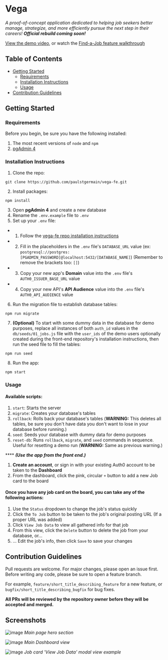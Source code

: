 # Vega
_A proof-of-concept application dedicated to helping job seekers better manage, strategize, and more efficiently pursue the next step in their careers! **Official rebuild coming soon!**_

[View the demo video](https://www.youtube.com/watch?v=NjSP83HS4bg), or watch the [Find-a-Job feature walkthrough](https://www.youtube.com/watch?v=RwPbEVoYpzU)

## Table of Contents
- [Getting Started](#getting-started)
  - [Requirements](#requirements)
  - [Installation Instructions](#installation-instructions)
  - [Usage](#usage)
- [Contribution Guidelines](#contribution-guidelines)

## Getting Started
### Requirements
Before you begin, be sure you have the following installed:
1. The most recent versions of `node` and `npm`
2. [pgAdmin 4](https://www.pgadmin.org/download/#:~:text=as%20working%20repositories.-,pgAdmin%204,-pgAdmin%204%20is)

### Installation Instructions
1. Clone the repo:
```
git clone https://github.com/paulstgermain/vega-fe.git
```
2. Install packages:
```
npm install
```
3. Open **pgAdmin 4** and create a new database
4. Rename the `.env.example` file to `.env`
5. Set up your `.env` file:
- 1. Follow the [vega-fe repo installation instructions](https://github.com/paulstgermain/vega-fe?tab=readme-ov-file#installation-instructions)
- 2. Fill in the placeholders in the `.env` file's `DATABASE_URL` value (ex: `postgresql://postgres:[PGADMIN_PASSWORD]@localhost:5432/[DATABASE_NAME]`) (Remember to remove the brackets too: `[]`)
- 3. Copy your new app's **Domain** value into the `.env` file's `AUTH0_ISSUER_BASE_URL` value
- 4. Copy your new API's **API Audience** value into the `.env` file's `AUTH0_API_AUDIENCE` value
6. Run the migration file to establish database tables:
```
npm run migrate
```
7. **(Optional)** To start with some dummy data in the database for demo purposes, replace all instances of both `auth_id` values in the `db/seeds/01_jobs.js` file with the `user_ids` of the demo users optionally created during the front-end repository's installation instructions, then run the seed file to fill the tables:
```
npm run seed
```
8. Run the app:
```
npm start
```

### Usage
#### Available scripts:
1. `start`: Starts the server
2. `migrate`: Creates your database's tables
3. `rollback`: Rolls back your database's tables (**WARNING:** This deletes all tables, be sure you don't have data you don't want to lose in your database before running.)
4. `seed`: Seeds your database with dummy data for demo purposes
5. `reset-db`: Runs `rollback`, `migrate`, and `seed` commands in sequence. Useful for resetting a demo run (**WARNING:** Same as previous warning.)

**** **_(Use the app from the front end.)_**
1. **Create an account**, or sign in with your existing Auth0 account to be taken to the **Dashboard**
2. From the dashboard, click the pink, circular `+` button to add a new Job card to the board

#### Once you have any job card on the board, you can take any of the following actions:
1. Use the `Status` dropdown to change the job's status quickly
2. Click the `To Job` button to be taken to the job's original posting URL (If a proper URL was added)
3. Click `View Job Data` to view all gathered info for that job
4. From this view, click the `Delete` button to delete the job from your database, or...
5. ... Edit the job's info, then click `Save` to save your changes

## Contribution Guidelines
Pull requests are welcome. For major changes, please open an issue first. Before writing any code, please be sure to open a feature branch.

For example, `feature/short_title_describing_feature` for a new feature, or `bugfix/short_title_describing_bugfix` for bug fixes.

**All PRs will be reviewed by the repository owner before they will be accepted and merged.**

## Screenshots
![image](https://github.com/user-attachments/assets/b7a82e1c-1f8e-4be5-91f4-a21bb8b0bade)
_Main page hero section_

![image](https://github.com/user-attachments/assets/d1f2d8ea-fc62-4223-b85f-423d71a48134)
_Main Dashboard view_

![image](https://github.com/user-attachments/assets/0f4ea9a8-c42e-4398-a953-5ff836c94926)
_Job card 'View Job Data' modal view example_
